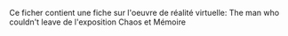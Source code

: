 Ce ficher contient une fiche sur l'oeuvre de réalité virtuelle: The man who couldn't leave de l'exposition Chaos et Mémoire
